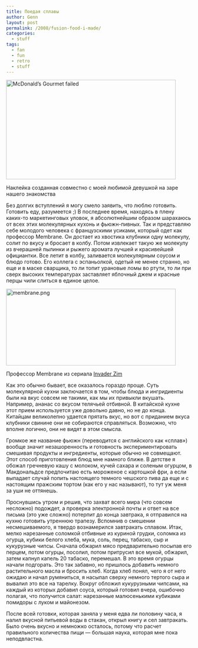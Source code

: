 ```yaml
---
title: Поедая сплавы
author: Genn
layout: post
permalink: /2008/fusion-food-i-made/
categories:
  - stuff
tags:
  - fan
  - fun
  - retro
  - stuff
---
```

<img src='http://mega.genn.org/=^_^=/uploads/2008/06/mcdo.png' alt='McDonald’s Gourmet failed'  width="460" height="270" />

<p class="imgdesc">
  Наклейка созданная совместно с моей любимой девушкой на заре нашего знакомства
</p>

Без долгих вступлений я могу смело заявить, что люблю готовить. Готовить еду, разумеется ;) В последнее время, находясь в плену каких-то маркетинговых уловок, я абсолютнейшим образом шарахаюсь от всех этих молекулярных кухонь и фьюжн-пивных. Так и представляю себе молодого человека с французскими усиками, который одет как профессор Membrane. Он достает из хвостика клубники одну молекулу, солит по вкусу и бросает в колбу. Потом извлекает такую же молекулу из вчерашней пылинки и рыжего аромата лучшей и красивейшей официантки. Все летит в колбу, заливается молекулярным соусом и блюдо готово. Его коллега c эспаньолкой, одетый не менее странно, но еще и в маске сварщика, то ли топит урановые ломы во ртути, то ли при сверх высоких температурах заставляет яблочный джем и красные перцы чили слиться в единое целое.  
<!--more-->

  
<img src='http://mega.genn.org/=^_^=/uploads/2008/06/membrane.png' alt='membrane.png'  width="460" height="208" />

<p class="imgdesc">
  Профессор Membrane из сериала <a href="http://www.nick.com/all_nick/tv_supersites/zim/">Invader Zim</a>
</p>

Как это обычно бывает, все оказалось гораздо проще. Суть молекулярной кухни заключается в том, чтобы блюда и ингридиенты были на вкус совсем не такими, как мы их привыкли вкушать. Например, ананас со вкусом телячьей отбивной. В китайской кухне этот прием используется уже довольно давно, но не до конца. Китайцам великолепно удается прятать вкус, но вот с приданием вкуса клубники свинине они не собираются справляться. Возможно, что вполне логично, они не видят в этом смысла.

Громкое же название фьюжн (переводится с английского как «сплав») вообще значит незашоренность и готовность экспериментировать смешивая продукты и ингредиенты, которые обычно не совмещают. Этот способ приготовления блюд мне намного ближе. В детстве я обожал гречневую кашу с молоком, кучей сахара и соленым огурцом, в Макдональдсе предпочитаю есть мороженое с картошкой фри, а если выпадает случай попить настоящего темного чешского пива да еще и с настоящим пражским тортом (как его у нас называют), то тут уж меня за уши не оттянешь.

Проснувшись утром и решив, что захват всего мира (что совсем несложно) подождет, а проверка электронной почты и ответ на все письма (это уже сложно) потерпит до конца завтрака, я отправился на кухню готовить утреннюю трапезу. Вспомнив о смешении несмешиваемого, я твердо вознамерился завтракать сплавом. Итак, мелко нарезанные соломкой отбивные из куриной грудки, соломка из огурца, кубики белого хлеба, мука, соль, перец, табаско, сыр и кукурузные чипсы. Сначала обжарил мясо предварительно посыпав его перцем, потом огурцы, посолил, потом притрусил все мукой, обжарил, затем капнул капель 20 табаско, перемешал. В это время огурцы начали подгорать. Это так забавно, но пришлось добавить немного растительного масла и бросить хлеб. Когда хлеб понял, чего я от него ожидаю и начал румяниться, я насыпал сверху немного тертого сыра и вывалил это все на тарелку. Вокруг обложил кукурузными чипсами, на каждый из которых добавил соуса, который готовил вчера, ошибочно полагая, что получится салат: нарезанные малюсенькими кубиками помидоры с луком и майонезом.

После всей готовки, которая заняла у меня едва ли половину часа, я налил вкусной питьевой воды в стакан, открыл книгу и сел завтракать. Было очень вкусно и немножко осталось, потому что расчет правильного количества пищи — большая наука, которая мне пока неподвластна.